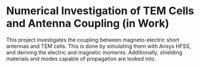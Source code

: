 # Numerical Investigation of TEM Cells and Antenna Coupling (in Work)
This project investigates the coupling between magneto-electric short antennas and TEM cells. This is done by simulating them with Ansys HFSS, and deriving the electric and magnetic moments. Additionally, shielding materials and modes capable of propagation are looked into.
